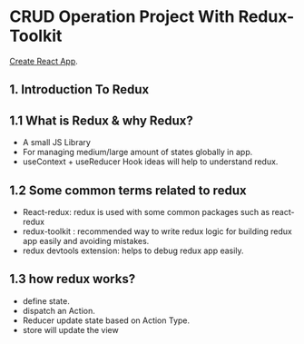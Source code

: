 # CRUD Operation Project With Redux-Toolkit

[Create React App](https://github.com/facebook/create-react-app).

## 1. Introduction To Redux

<div>
<h2>1.1 What is Redux & why Redux?</h2>
<ul>
<li>A small JS Library</li>
<li>For managing medium/large amount of states globally in app.</li>
<li>useContext + useReducer Hook ideas will help to understand redux.</li>
</ul>
<h2>1.2 Some common terms related to redux</h2>
<ul>
<li>React-redux: redux is used with some common packages such as react-redux</li>
<li>redux-toolkit : recommended way to write redux logic for building redux app easily and avoiding mistakes.</li>
<li>redux devtools extension: helps to debug redux app easily.</li>
</ul>
<h2>1.3 how redux works?</h2>
<ul>
<li>define state.</li>
<li>dispatch an Action.</li>
<li>Reducer update state based on Action Type.</li>
<li>store will update the view</li>
</ul>
<img src="https://i.ibb.co/bd6CWZV/redux-structure-image.png" alt=""/>
</div>
